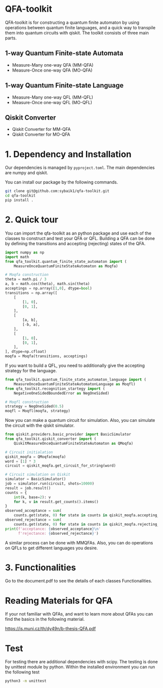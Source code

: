 # QFA-toolkit
QFA-toolkit is for constructing a quantum finite automaton by using operations between quantum finite languages,
and a quick way to transpile them into quantum circuits with qiskit.
The toolkit consists of three main parts.
## 1-way Quantum Finite-state Automata
- Measure-Many one-way QFA (MM-QFA)
- Measure-Once one-way QFA (MO-QFA)
## 1-way Quantum Finite-state Language
- Measure-Many one-way QFL (MM-QFL)
- Measure-Once one-way QFL (MO-QFL)
## Qiskit Converter
- Qiskit Converter for MM-QFA
- Qiskit Converter for MO-QFA

# 1. Dependency and Installation
Our dependencies is managed by `pyproject.toml`.
The main dependencies are numpy and qiskit.

You can install our package by the following commands.
```bash
git clone git@github.com:sybaik1/qfa-toolkit.git
cd qfa-toolkit
pip install .
```

# 2. Quick tour
You can import the qfa-toolkit as an python package and use each of the classes to construct and test your QFA or QFL.
Building a QFA can be done by defining the transitions and accepting (rejecting) states of the QFA.
```python
import numpy as np
import math
from qfa_toolkit.quantum_finite_state_automaton import (
    MeasureOnceQuantumFiniteStateAutomaton as Moqfa)

# Moqfa construction
theta = math.pi / 3
a, b = math.cos(theta), math.sin(theta)
acceptings = np.array([1,0], dtype=bool)
transitions = np.array([
    [
        [1, 0],
        [0, 1],
    ],
    [
        [a, b],
        [-b, a],
    ],
    [
        [1, 0],
        [0, 1],
    ],
], dtype=np.cfloat)
moqfa = Moqfa(transitions, acceptings)
```

If you want to build a QFL, you need to additionally give the accepting strategy for the language.

```python
from qfa_toolkit.quantum_finite_state_automaton_language import (
    MeasureOnceQuantumFiniteStateAutomatonLanguage as Moqfl)
from qfa_toolkit.recognition_startegy import (
    NegativeOneSidedBoundedError as NegOneSided)

# Moqfl construction
strategy = NegOneSided(0.5)
moqfl = Moqfl(moqfa, strategy)
```

Now you can make a quantum circuit for simulation.
Also, you can simulate the circuit with the qiskit simulator.

```python
from qiskit.providers.basic_provider import BasicSimulator
from qfa_toolkit.qiskit_converter import (
    QiskitMeasureOnceQuantumFiniteStateAutomaton as QMoqfa)

# Circuit initialation
qiskit_moqfa = QMoqfa(moqfa)
word = [1] * 3
circuit = qiskit_moqfa.get_circuit_for_string(word)

# Circuit simulation on Qiskit
simulator = BasicSimulator()
job = simulator.run(circuit, shots=10000)
result = job.result()
counts = {
    int(k, base=2): v
    for k, v in result.get_counts().items()
}
observed_acceptance = sum(
    counts.get(state, 0) for state in counts in qiskit_moqfa.accepting_states)
observed_rejectance = sum(
    counts.get(state, 0) for state in counts in qiskit_moqfa.rejecting_states)
print(f'acceptance: {observed_acceptance}\n'
      f'rejectance: {observed_rejectance}')
```
A similar process can be done with MMQFAs. Also, you can do operations on QFLs to get different languages you desire.

# 3. Functionalities
Go to the document.pdf to see the details of each classes Functionalities.

# Reading Materials for QFA
If your not familiar with QFAs, and want to learn more about QFAs
you can find the basics in the following material.

https://is.muni.cz/th/dy49n/b-thesis-QFA.pdf

# Test
For testing there are additional dependencies with scipy.
The testing is done by unittest module by python.
Within the installed environment you can run the following test
```bash
python3 -m unittest
```
